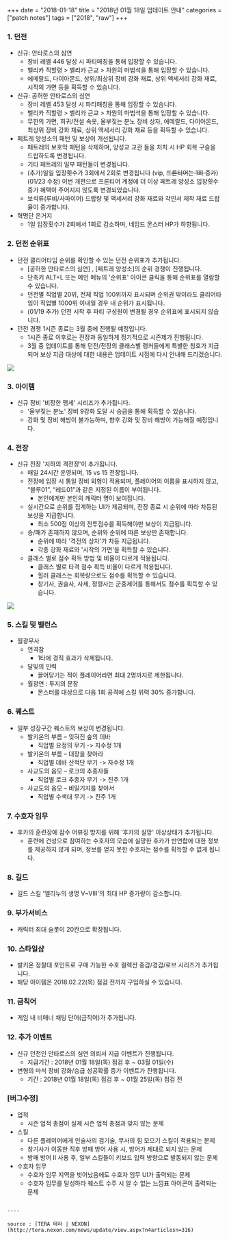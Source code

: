 +++
date = "2018-01-18"
title = "2018년 01월 18일 업데이트 안내"
categories = ["patch notes"]
tags = ["2018", "raw"]
+++

### 1. 던전
- 신규: 안타로스의 심연
  - 장비 레벨 446 달성 시 파티매칭을 통해 입장할 수 있습니다.
  - 벨리카 직할령 > 벨리카 근교 > 차원의 마법석을 통해 입장할 수 있습니다.
  - 에메랄드, 다이아몬드, 상위/최상위 장비 강화 재료, 상위 액세서리 강화 재료, 시작의 가면 등을 획득할 수 있습니다.
- 신규: 공허한 안타로스의 심연
  - 장비 레벨 453 달성 시 파티매칭을 통해 입장할 수 있습니다.
  - 벨리카 직할령 > 벨리카 근교 > 차원의 마법석을 통해 입장할 수 있습니다.
  - 무한의 가면, 희귀/전설 속옷, 울부짖는 분노 장비 상자, 에메랄드, 다이아몬드, 최상위 장비 강화 재료, 상위 액세서리 강화 재료 등을 획득할 수 있습니다.
- 페트레 양성소의 패턴 및 보상이 개선됩니다.
  - 페트레의 보호막 패턴을 삭제하며, 양성교 교관 들을 처치 시 HP 회복 구슬을 드랍하도록 변경됩니다.
  - 기타 페트레의 일부 패턴들이 변경됩니다.
  - (추가)일일 입장횟수가 3회에서 2회로 변경됩니다 (vip, ~~프론티어는 1회 증가~~) (01/23 수정) 이번 개편으로 프론티어 계정에 더 이상 페트레 양성소 입장횟수 증가 혜택이 주어지지 않도록 변경되었습니다.
  - 보석류(루비/사파이어) 드랍량 및 액세서리 강화 재료와 각인서 제작 재료 드랍율이 증가합니다.
- 혁명단 은거지
  - 1일 입장횟수가 2회에서 1회로 감소하며, 네임드 몬스터 HP가 하향됩니다.

### 2. 던전 순위표
- 던전 클리어타임 순위를 확인할 수 있는 던전 순위표가 추가됩니다.
  - [공허한 안타로스의 심연] , [페트레 양성소]의 순위 경쟁이 진행됩니다.
  - 단축키 ALT+L 또는 메인 메뉴의 '순위표' 아이콘 클릭을 통해 순위표를 열람할 수 있습니다.
  - 던전별 직업별 20위, 전체 직업 100위까지 표시되며 순위권 밖이라도 클리어타임이 직업별 1000위 이내일 경우 내 순위가 표시됩니다.
  - (01/19 추가) 던전 시작 후 파티 구성원이 변경될 경우 순위표에 표시되지 않습니다.
- 던전 경쟁 1시즌 종료는 3월 중에 진행될 예정입니다.
  - 1시즌 종료 이후로는 전장과 동일하게 정기적으로 시즌제가 진행됩니다.
  - 3월 중 업데이트를 통해 던전/전장의 클래스별 랭커들에게 특별한 칭호가 지급되며 보상 지급 대상에 대한 내용은 업데이트 시점에 다시 안내해 드리겠습니다.

![](https://seraphinush-gaming.github.io/mysterium/images/patch-notes/2018-01-18-1.png)

### 3. 아이템
- 신규 장비 '비장한 맹세' 시리즈가 추가됩니다.
  - '울부짖는 분노' 장비 9강화 도달 시 승급을 통해 획득할 수 있습니다.
  - 강화 및 장비 해방이 불가능하며, 향후 강화 및 장비 해방이 가능해질 예정입니다.

### 4. 전장
- 신규 전장 '지하의 격전장'이 추가됩니다.
  - 매일 24시간 운영되며, 15 vs 15 전장입니다.
  - 전장에 입장 시 통일 장비 외형이 적용되며, 플레이어의 이름을 표시하지 않고, “블루01”, “레드01”과 같은 지정된 이름이 부여됩니다.
    - 본인에게만 본인의 캐릭터 명이 보여집니다.
  - 실시간으로 순위를 집계하는 UI가 제공되며, 전장 종료 시 순위에 따라 차등된 보상을 지급합니다.
    - 최소 500점 이상의 전투점수를 획득해야만 보상이 지급됩니다.
  - 승/패가 존재하지 않으며, 순위와 순위에 따른 보상만 존재합니다.
    - 순위에 따라 '격전의 상자'가 차등 지급됩니다.
    - 각종 강화 재료와 '시작의 가면'을 획득할 수 있습니다.
  - 클래스 별로 점수 획득 방법 및 비율이 다르게 적용됩니다.
    - 클래스 별로 타격 점수 획득 비율이 다르게 적용됩니다.
    - 힐러 클래스는 회복량으로도 점수를 획득할 수 있습니다.
    - 창기사, 권술사, 사제, 정령사는 군중제어를 통해서도 점수를 획득할 수 있습니다.

![](https://seraphinush-gaming.github.io/mysterium/images/patch-notes/2018-01-18-2.png)

### 5. 스킬 및 밸런스
- 월광무사
  - 연격참
    - 1타에 경직 효과가 삭제됩니다.
  - 달빛의 인력
    - 끌어당기는 적이 플레이어라면 최대 2명까지로 제한됩니다.
  - 월광연 : 투지의 문장
    - 몬스터를 대상으로 다음 1회 공격에 스킬 위력 30% 증가합니다.

### 6. 퀘스트
- 일부 성장구간 퀘스트의 보상이 변경됩니다.
  - 발키온의 부름 – 잊혀진 숲의 데바
    - 직업별 요정의 무기 -> 자수정 1개
  - 발키온의 부름 – 대장을 찾아라
    - 직업별 데바 산적단 무기 -> 자수정 1개
  - 사교도의 음모 – 로크의 추종자들
    - 직업별 로크 추종자 무기 -> 진주 1개
  - 사교도의 음모 – 비밀기지를 찾아서
    - 직업별 수색대 무기 -> 진주 1개

### 7. 수호자 임무
- 후카의 훈련장에 잠수 어뷰징 방지를 위해 '후카의 실망' 이상상태가 추가됩니다.
  - 훈련에 건성으로 참여하는 수호자의 모습에 실망한 후카가 반연합에 대한 정보를 제공하지 않게 되며, 정보를 얻지 못한 수호자는 점수를 획득할 수 없게 됩니다.

### 8. 길드
- 길드 스킬 '엘리누의 생명 V~VIII'의 최대 HP 증가량이 감소합니다.

### 9. 부가서비스
- 캐릭터 최대 슬롯이 20칸으로 확장됩니다.

### 10. 스타일샵
- 발키온 정찰대 포인트로 구매 가능한 수호 컬렉션 중갑/경갑/로브 시리즈가 추가됩니다.
- 해당 아이템은 2018.02.22(목) 점검 전까지 구입하실 수 있습니다.

### 11. 금칙어
- 게임 내 비매너 채팅 단어(금칙어)가 추가됩니다.

### 12. 추가 이벤트
- 신규 던전인 안타로스의 심연 의뢰서 지급 이벤트가 진행됩니다.
  - 지급기간 : 2018년 01월 18일(목) 점검 후 ~ 03월 01일(수)
- 변형의 마석 장비 강화/승급 성공확률 증가 이벤트가 진행됩니다.
  - 기간 : 2018년 01월 18일(목) 점검 후 ~ 01월 25일(목) 점검 전

### [버그수정]
- 업적
  - 시즌 업적 총점이 실제 시즌 업적 총점과 맞지 않는 문제
- 스킬
  - 다른 플레이어에게 인술사의 검기술, 무사의 힘 모으기 스킬이 적용되는 문제
  - 창기사가 이동한 직후 방패 방어 사용 시, 방어가 제대로 되지 않는 문제
  - 방패 방어 II 사용 후, 일부 스킬들이 키보드 입력 방향으로 발동되지 않는 문제
- 수호자 임무
  - 수호자 임무 지역을 벗어났음에도 수호자 임무 UI가 출력되는 문제
  - 수호자 임무를 달성하라 퀘스트 수주 시 알 수 없는 느낌표 아이콘이 출력되는 문제
```

----

source : [TERA 테라 | NEXON](http://tera.nexon.com/news/update/view.aspx?n4articlesn=316)
